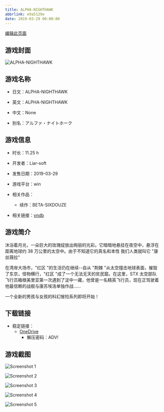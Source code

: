 ```yaml
---
title: ALPHA-NIGHTHAWK
abbrlink: e9a5129e
date: 2019-03-29 00:00:00
---
```

[编辑此页面](https://github.com/ACG-3/ADV3-source/blob/main/source/_posts/games/ALPHA-NIGHTHAWK.md)

## 游戏封面

![ALPHA-NIGHTHAWK](https://pan.timero.xyz/onedrive/img_lib_001/ALPHA-NIGHTHAWK_cover.avif)


## 游戏名称

- 日文：ALPHA-NIGHTHAWK
- 英文：ALPHA-NIGHTHAWK
- 中文：None

- 别名：アルファ・ナイトホーク


## 游戏信息

- 时长：11.25 h
- 开发者：Liar-soft
- 发售日期：2019-03-29
- 游戏平台：win
- 相关作品：
   - 续作：BETA-SIXDOUZE

- 相关链接：[vndb](https://vndb.org/v24470)


## 游戏简介

沐浴着月光，一朵巨大的玫瑰绽放出绚丽的光彩。它暗暗地悬挂在夜空中，悬浮在距离地球约 38 万公里的太空中。由于不知道它的真名和本性 我们人类就叫它 "康丝薇拉"

在湾岸大场市，"红区 "的生活仍在继续--自从 "荆棘 "从太空撞击地球表面，摧毁了东京，怪物横行，"红区 "成了一个无法无天的贫民窟。在这里，STX 太空部队飞行员箱根美里亚第一次遇到了淀中一藏，他曾是一名精英飞行员，现在正驾驶着他最信赖的战舰与康苏埃洛单独作战......

一个全新的男孩与女孩的科幻冒险系列即将开始！




## 下载链接

- 稳定链接：
    - [OneDrive](https://pan.timero.xyz/onedrive/adv_lib_001/ALPHA-NIGHTHAWK)
        - 解压密码：ADV!



## 游戏截图


![Screenshot 1](https://pan.timero.xyz/onedrive/img_lib_001/ALPHA-NIGHTHAWK_Screenshot_1.avif)

![Screenshot 2](https://pan.timero.xyz/onedrive/img_lib_001/ALPHA-NIGHTHAWK_Screenshot_2.avif)

![Screenshot 3](https://pan.timero.xyz/onedrive/img_lib_001/ALPHA-NIGHTHAWK_Screenshot_3.avif)

![Screenshot 4](https://pan.timero.xyz/onedrive/img_lib_001/ALPHA-NIGHTHAWK_Screenshot_4.avif)

![Screenshot 5](https://pan.timero.xyz/onedrive/img_lib_001/ALPHA-NIGHTHAWK_Screenshot_5.avif)

